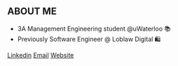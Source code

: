 <h2>ABOUT ME</h2>

<ul>
  <li>3A Management Engineering student @uWaterloo 📚</li>
  <li>Previously Software Engineer @ Loblaw Digital 🛍</li>
</ul>

<a href="https://www.linkedin.com/in/michaeljsheng/" target=”_blank” >Linkedin</a>
<a href="mailto:m3sheng@uwaterloo.ca" target=”_blank”>Email</a>
<a href="https://www.linkedin.com/in/michaeljsheng/" target=”_blank” >Website</a>






 


